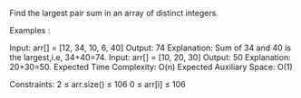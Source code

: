 Find the largest pair sum in an array of distinct integers.

Examples :

Input: arr[] = [12, 34, 10, 6, 40]
Output: 74
Explanation: Sum of 34 and 40 is the largest,i.e, 34+40=74.
Input: arr[] = [10, 20, 30]
Output: 50
Explanation: 20+30=50.
Expected Time Complexity: O(n)
Expected Auxiliary Space: O(1)

Constraints:
2 ≤ arr.size() ≤ 106
0 ≤ arr[i] ≤ 106
